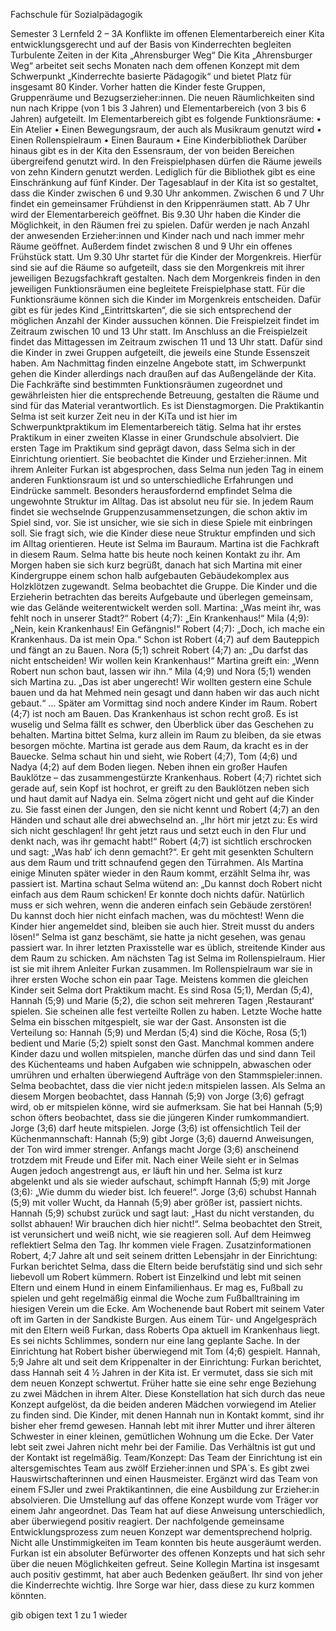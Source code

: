 Fachschule für Sozialpädagogik

Semester 3
Lernfeld 2 – 3A
Konflikte im offenen Elementarbereich einer Kita entwicklungsgerecht und auf der Basis von Kinderrechten begleiten
Turbulente Zeiten in der Kita „Ahrensburger Weg“ 
Die Kita „Ahrensburger Weg“ arbeitet seit sechs Monaten nach dem offenen Konzept mit dem Schwerpunkt „Kinderrechte basierte Pädagogik“ und bietet Platz für insgesamt 80 Kinder. Vorher hatten die Kinder feste Gruppen, Gruppenräume und Bezugserzieher:innen. Die neuen Räumlichkeiten sind nun nach Krippe (von 1 bis 3 Jahren) und Elementarbereich (von 3 bis 6 Jahren) aufgeteilt. 
Im Elementarbereich gibt es folgende Funktionsräume:
• Ein Atelier
• Einen Bewegungsraum, der auch als Musikraum genutzt wird
• Einen Rollenspielraum
• Einen Bauraum
• Eine Kinderbibliothek
Darüber hinaus gibt es in der Kita den Essensraum, der von beiden Bereichen übergreifend genutzt wird. 
In den Freispielphasen dürfen die Räume jeweils von zehn Kindern genutzt werden. Lediglich für die Bibliothek gibt es eine Einschränkung auf fünf Kinder.
Der Tagesablauf in der Kita ist so gestaltet, dass die Kinder zwischen 6 und 9.30 Uhr ankommen. Zwischen 6 und 7 Uhr findet ein gemeinsamer Frühdienst in den Krippenräumen statt. Ab 7 Uhr wird der Elementarbereich geöffnet. Bis 9.30 Uhr haben die Kinder die Möglichkeit, in den Räumen frei zu spielen. Dafür werden je nach Anzahl der anwesenden Erzieher:innen und Kinder nach und nach immer mehr Räume geöffnet. Außerdem findet zwischen 8 und 9 Uhr ein offenes Frühstück statt.
Um 9.30 Uhr startet für die Kinder der Morgenkreis. Hierfür sind sie auf die Räume so aufgeteilt, dass sie den Morgenkreis mit ihrer jeweiligen Bezugsfachkraft gestalten.
Nach dem Morgenkreis finden in den jeweiligen Funktionsräumen eine begleitete Freispielphase statt. Für die Funktionsräume können sich die Kinder im Morgenkreis entscheiden. Dafür gibt es für jedes Kind „Eintrittskarten“, die sie sich entsprechend der möglichen Anzahl der Kinder aussuchen können.
Die Freispielzeit findet im Zeitraum zwischen 10 und 13 Uhr statt. Im Anschluss an die Freispielzeit findet das Mittagessen im Zeitraum zwischen 11 und 13 Uhr statt. Dafür sind die Kinder in zwei Gruppen aufgeteilt, die jeweils eine Stunde Essenszeit haben.
Am Nachmittag finden einzelne Angebote statt, im Schwerpunkt gehen die Kinder allerdings nach draußen auf das Außengelände der Kita.
Die Fachkräfte sind bestimmten Funktionsräumen zugeordnet und gewährleisten hier die entsprechende Betreuung, gestalten die Räume und sind für das Material verantwortlich.
Es ist Dienstagmorgen. Die Praktikantin Selma ist seit kurzer Zeit neu in der KiTa und ist hier im Schwerpunktpraktikum im Elementarbereich tätig. Selma hat ihr erstes Praktikum in einer zweiten Klasse in einer Grundschule absolviert. Die ersten Tage im Praktikum sind geprägt davon, dass Selma sich in der Einrichtung orientiert. Sie beobachtet die Kinder und Erzieher:innen. Mit ihrem Anleiter Furkan ist abgesprochen, dass Selma nun jeden Tag in einem anderen Funktionsraum ist und so unterschiedliche Erfahrungen und Eindrücke sammelt. Besonders herausfordernd empfindet Selma die ungewohnte Struktur im Alltag. Das ist absolut neu für sie. In jedem Raum findet sie wechselnde Gruppenzusammensetzungen, die schon aktiv im Spiel sind, vor. Sie ist unsicher, wie sie sich in diese Spiele mit einbringen soll. Sie fragt sich, wie die Kinder diese neue Struktur empfinden und sich im Alltag orientieren. 
Heute ist Selma im Bauraum. Martina ist die Fachkraft in diesem Raum. Selma hatte bis heute noch keinen Kontakt zu ihr. Am Morgen haben sie sich kurz begrüßt, danach hat sich Martina mit einer Kindergruppe einem schon halb aufgebauten Gebäudekomplex aus Holzklötzen zugewandt. Selma beobachtet die Gruppe. Die Kinder und die Erzieherin betrachten das bereits Aufgebaute und überlegen gemeinsam, wie das Gelände weiterentwickelt werden soll. 
Martina:  „Was meint ihr, was fehlt noch in unserer Stadt?“
Robert (4;7):  „Ein Krankenhaus!“
Mila (4;9):  „Nein, kein Krankenhaus! Ein Gefängnis!“
Robert (4;7):  „Doch, ich mache ein Krankenhaus. Da ist mein Opa.“
Schon ist Robert (4;7) auf dem Bauteppich und fängt an zu Bauen.
Nora (5;1) schreit Robert (4;7) an: „Du darfst das nicht entscheiden! Wir wollen kein Krankenhaus!“
Martina greift ein: „Wenn Robert nun schon baut, lassen wir ihn.“ 
Mila (4;9) und Nora (5;1) wenden sich Martina zu. „Das ist aber ungerecht! Wir wollten gestern eine Schule bauen und da hat Mehmed nein gesagt und dann haben wir das auch nicht gebaut.“
…
Später am Vormittag sind noch andere Kinder im Raum. Robert (4;7) ist noch am Bauen. Das Krankenhaus ist schon recht groß. Es ist wuselig und Selma fällt es schwer, den Überblick über das Geschehen zu behalten. Martina bittet Selma, kurz allein im Raum zu bleiben, da sie etwas besorgen möchte.
Martina ist gerade aus dem Raum, da kracht es in der Bauecke. Selma schaut hin und sieht, wie Robert (4;7), Tom (4;6) und Nadya (4;2) auf dem Boden liegen. Neben ihnen ein großer Haufen Bauklötze – das zusammengestürzte Krankenhaus. Robert (4;7) richtet sich gerade auf, sein Kopf ist hochrot, er greift zu den Bauklötzen neben sich und haut damit auf Nadya ein. 
Selma zögert nicht und geht auf die Kinder zu. Sie fasst einen der Jungen, den sie nicht kennt und Robert (4;7) an den Händen und schaut alle drei abwechselnd an. „Ihr hört mir jetzt zu: Es wird sich nicht geschlagen! Ihr geht jetzt raus und setzt euch in den Flur und denkt nach, was ihr gemacht habt!“ Robert (4;7) ist sichtlich erschrocken und sagt: „Was hab‘ ich denn gemacht?“. Er geht mit gesenkten Schultern aus dem Raum und tritt schnaufend gegen den Türrahmen. 
Als Martina einige Minuten später wieder in den Raum kommt, erzählt Selma ihr, was passiert ist. Martina schaut Selma wütend an: „Du kannst doch Robert nicht einfach aus dem Raum schicken! Er konnte doch nichts dafür. Natürlich muss er sich wehren, wenn die anderen einfach sein Gebäude zerstören! Du kannst doch hier nicht einfach machen, was du möchtest! Wenn die Kinder hier angemeldet sind, bleiben sie auch hier. Streit musst du anders lösen!“
Selma ist ganz beschämt, sie hatte ja nicht gesehen, was genau passiert war. In ihrer letzten Praxisstelle war es üblich, streitende Kinder aus dem Raum zu schicken.
Am nächsten Tag ist Selma im Rollenspielraum. Hier ist sie mit ihrem Anleiter Furkan zusammen. Im Rollenspielraum war sie in ihrer ersten Woche schon ein paar Tage. Meistens kommen die gleichen Kinder seit Selma dort Praktikum macht. Es sind Rosa (5;1), Merdan (5;4), Hannah (5;9) und Marie (5;2), die schon seit mehreren Tagen ‚Restaurant‘ spielen. Sie scheinen alle fest verteilte Rollen zu haben. Letzte Woche hatte Selma ein bisschen mitgespielt, sie war der Gast. 
Ansonsten ist die Verteilung so: Hannah (5;9) und Merdan (5;4) sind die Köche, Rosa (5;1) bedient und Marie (5;2) spielt sonst den Gast. Manchmal kommen andere Kinder dazu und wollen mitspielen, manche dürfen das und sind dann Teil des Küchenteams und haben Aufgaben wie schnippeln, abwaschen oder umrühren und erhalten überwiegend Aufträge von den Stammspieler:innen. Selma beobachtet, dass die vier nicht jede:n mitspielen lassen. Als Selma an diesem Morgen beobachtet, dass Hannah (5;9) von Jorge (3;6) gefragt wird, ob er mitspielen könne, wird sie aufmerksam. Sie hat bei Hannah (5;9) schon öfters beobachtet, dass sie die jüngeren Kinder rumkommandiert. Jorge (3;6) darf heute mitspielen. Jorge (3;6) ist offensichtlich Teil der Küchenmannschaft: Hannah (5;9) gibt Jorge (3;6) dauernd Anweisungen, der Ton wird immer strenger. Anfangs macht Jorge (3;6) anscheinend trotzdem mit Freude und Eifer mit. Nach einer Weile sieht er in Selmas Augen jedoch angestrengt aus, er läuft hin und her. Selma ist kurz abgelenkt und als sie wieder aufschaut, schimpft Hannah (5;9) mit Jorge (3;6): „Wie dumm du wieder bist. Ich feuere!“. Jorge (3;6) schubst Hannah (5;9) mit voller Wucht, da Hannah (5;9) aber größer ist, passiert nichts. Hannah (5;9) schubst zurück und sagt laut: „Hast du nicht verstanden, du sollst abhauen! Wir brauchen dich hier nicht!“. Selma beobachtet den Streit, ist verunsichert und weiß nicht, wie sie reagieren soll.
Auf dem Heimweg reflektiert Selma den Tag. Ihr kommen viele Fragen.
Zusatzinformationen
Robert, 4;7 Jahre alt und seit seinem dritten Lebensjahr in der Einrichtung:
Furkan berichtet Selma, dass die Eltern beide berufstätig sind und sich sehr liebevoll um Robert kümmern. Robert ist Einzelkind und lebt mit seinen Eltern und einem Hund in einem Einfamilienhaus. Er mag es, Fußball zu spielen und geht regelmäßig einmal die Woche zum Fußballtraining im hiesigen Verein um die Ecke. Am Wochenende baut Robert mit seinem Vater oft im Garten in der Sandkiste Burgen. Aus einem Tür- und Angelgespräch mit den Eltern weiß Furkan, dass Roberts Opa aktuell im Krankenhaus liegt. Es sei nichts Schlimmes, sondern nur eine lang geplante Sache. In der Einrichtung hat Robert bisher überwiegend mit Tom (4;6) gespielt. 
Hannah, 5;9 Jahre alt und seit dem Krippenalter in der Einrichtung:
Furkan berichtet, dass Hannah seit 4 ½ Jahren in der Kita ist. Er vermutet, dass sie sich mit dem neuen Konzept schwertut. Früher hatte sie eine sehr enge Beziehung zu zwei Mädchen in ihrem Alter. Diese Konstellation hat sich durch das neue Konzept aufgelöst, da die beiden anderen Mädchen vorwiegend im Atelier zu finden sind. Die Kinder, mit denen Hannah nun in Kontakt kommt, sind ihr bisher eher fremd gewesen. Hannah lebt mit ihrer Mutter und ihrer älteren Schwester in einer kleinen, gemütlichen Wohnung um die Ecke. Der Vater lebt seit zwei Jahren nicht mehr bei der Familie. Das Verhältnis ist gut und der Kontakt ist regelmäßig. 
Team/Konzept:
Das Team der Einrichtung ist ein altersgemischtes Team aus zwölf Erzieher:innen und SPA´s. Es gibt zwei Hauswirtschafterinnen und einen Hausmeister. Ergänzt wird das Team von einem FSJler und zwei Praktikantinnen, die eine Ausbildung zur Erzieher:in absolvieren. 
Die Umstellung auf das offene Konzept wurde vom Träger vor einem Jahr angeordnet. Das Team hat auf diese Anweisung unterschiedlich, aber überwiegend positiv reagiert. Der nachfolgende gemeinsame Entwicklungsprozess zum neuen Konzept war dementsprechend holprig. Nicht alle Unstimmigkeiten im Team konnten bis heute ausgeräumt werden. 
Furkan ist ein absoluter Befürworter des offenen Konzepts und hat sich sehr über die neuen Möglichkeiten gefreut. Seine Kollegin Martina ist insgesamt auch positiv gestimmt, hat aber auch Bedenken geäußert. Ihr sind von jeher die Kinderrechte wichtig. Ihre Sorge war hier, dass diese zu kurz kommen könnten.




gib obigen text 1 zu 1 wieder